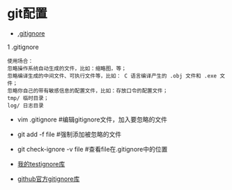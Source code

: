 # git配置
- [.gitignore](#1)


1 .gitignore


	使用场合：
	忽略操作系统自动生成的文件，比如：缩略图，等；
	忽略编译生成的中间文件、可执行文件等，比如： C 语言编译产生的 .obj 文件和 .exe 文件；
	忽略你自己的带有敏感信息的配置文件，比如：存放口令的配置文件；
	tmp/ 临时目录；
	log/ 日志目录
 

     
- vim .gitignore #编辑gitignore文件，加入要忽略的文件  
- git add -f file #强制添加被忽略的文件
- git check-ignore -v file #查看file在.gitignore中的位置

- [我的testignore库](https://github.com/zhenxuanzhang/testignore)
- [github官方gitignore库](https://github.com/github/gitignore)


## 
